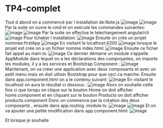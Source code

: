 # TP4-complet
Tout d abord on a commencé par l installation de:Note.js
![image](https://github.com/baayaouiimane/TP4-complet/assets/167249908/00c3501d-8f27-4238-a46d-7bc4d3dd583d)
![image](https://github.com/baayaouiimane/TP4-complet/assets/167249908/4948ca0a-ae78-40c6-9446-05fe16c0eb7e)
Par la suite on ouvre le cmd et on exécute les commandes suivantes:
![image](https://github.com/baayaouiimane/TP4-complet/assets/167249908/ceced17e-db4d-426a-b7c4-2b8344c6bffe)
![image](https://github.com/baayaouiimane/TP4-complet/assets/167249908/054e7caf-be92-4dad-914d-774434216741)
Par la suite on effectue le telechargement angular/cli
![image](https://github.com/baayaouiimane/TP4-complet/assets/167249908/967bfc60-f31e-4bf3-8aec-0b6916a37dff)
Pour tcheker l installation:
![image](https://github.com/baayaouiimane/TP4-complet/assets/167249908/35d99751-c19e-49c8-9308-8c80ef88272e)
Ensuite on crée un projet nommee:firstApp
![image](https://github.com/baayaouiimane/TP4-complet/assets/167249908/9f3c370c-6036-4f2d-a984-92c0fd96b739)
En visitant le localhost:4200
![image](https://github.com/baayaouiimane/TP4-complet/assets/167249908/8690a02f-8608-4c27-9278-00ed71889cf8)
lorsque le projet est crée on a un fichier nomme index.html:
![image](https://github.com/baayaouiimane/TP4-complet/assets/167249908/7976a694-146c-499b-a6aa-db7c09ced8e5)
Ensuite ce ficher fait appel au main.ts:
![image](https://github.com/baayaouiimane/TP4-complet/assets/167249908/97112d46-da39-4463-b405-88ae60abc921)
Ce dernier démarre un module s’appelle AppModule dans lequel on a les déclarations des composantes, on importe les modules, il y a les services et Bootstrap Component :
![image](https://github.com/baayaouiimane/TP4-complet/assets/167249908/b1368829-cb7c-4eed-b15d-76e47a73cd5b)
Maintenant, on va créer une application avec deux composants et avec un petit menu mais on doit utliser Bootstrap pour que ceci ca marche:
Ensuite dans app.component.html on a le contenu suivant:
![image](https://github.com/baayaouiimane/TP4-complet/assets/167249908/80760050-d89e-49c6-8b58-f462e0808326)
En visitant le localhost on aura le résultat ci dessous :
![image](https://github.com/baayaouiimane/TP4-complet/assets/167249908/40d7df9f-c5a2-4338-8d5d-06aaac9dd62d)
Alors on souhaite cette fois ci que lorsqu on  clique sur le bouton Home on doit afficher home.component et en cliquant sur le bouton Products on doit afficher products.component
Donc on commence par la création des deux composants , ensuite dans app.routing .module.ts:
![image](https://github.com/baayaouiimane/TP4-complet/assets/167249908/a28df7d1-6157-41aa-a782-d525933b9fc8)
![image](https://github.com/baayaouiimane/TP4-complet/assets/167249908/77075676-5407-4e9f-9ac1-dccc5aef71c2)
Et on va ajouter une petite modification dans app.component.html:
![image](https://github.com/baayaouiimane/TP4-complet/assets/167249908/3bbb625e-a517-4bb5-9d48-ca171446864a)



Et lorsque je souhaite









